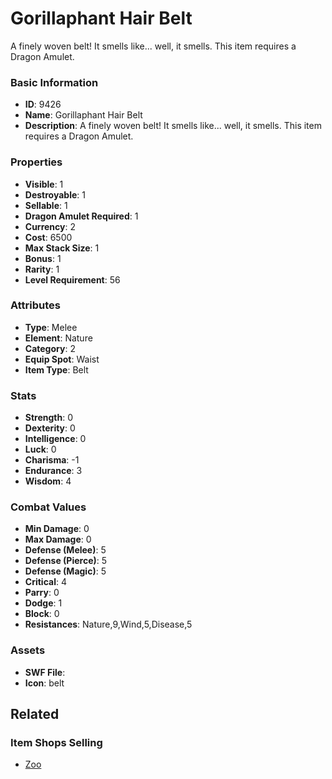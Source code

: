 # Gorillaphant Hair Belt

A finely woven belt! It smells like... well, it smells. This item requires a Dragon Amulet.

### Basic Information

- **ID**: 9426
- **Name**: Gorillaphant Hair Belt
- **Description**: A finely woven belt! It smells like... well, it smells. This item requires a Dragon Amulet.

### Properties

- **Visible**: 1
- **Destroyable**: 1
- **Sellable**: 1
- **Dragon Amulet Required**: 1
- **Currency**: 2
- **Cost**: 6500
- **Max Stack Size**: 1
- **Bonus**: 1
- **Rarity**: 1
- **Level Requirement**: 56

### Attributes

- **Type**: Melee
- **Element**: Nature
- **Category**: 2
- **Equip Spot**: Waist
- **Item Type**: Belt

### Stats

- **Strength**: 0
- **Dexterity**: 0
- **Intelligence**: 0
- **Luck**: 0
- **Charisma**: -1
- **Endurance**: 3
- **Wisdom**: 4

### Combat Values

- **Min Damage**: 0
- **Max Damage**: 0
- **Defense (Melee)**: 5
- **Defense (Pierce)**: 5
- **Defense (Magic)**: 5
- **Critical**: 4
- **Parry**: 0
- **Dodge**: 1
- **Block**: 0
- **Resistances**: Nature,9,Wind,5,Disease,5

### Assets

- **SWF File**: 
- **Icon**: belt

## Related

### Item Shops Selling

- [Zoo](../item-shops/328-zoo.md)

